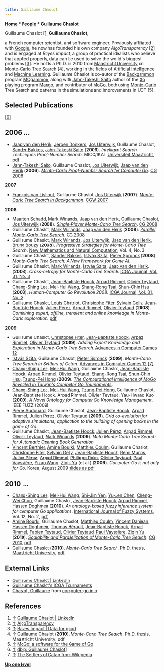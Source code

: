 ```yaml
---
title: Guillaume Chaslot
---
```

**[Home](Home "Home") * [People](People "People") * Guillaume Chaslot**

[](https://www.linkedin.com/pub/guillaume-chaslot/82/4b9/677) Guillaume Chaslot <a id="cite-note-1" href="#cite-ref-1">[1]</a>
**Guillaume Chaslot**,

a French computer scientist, and software engineer. Previously affiliated with [Google](index.php?title=Google&action=edit&redlink=1 "Google (page does not exist)"), he now has founded his own company *AlgoTransparency* <a id="cite-note-2" href="#cite-ref-2">[2]</a> and is engaged at *Bayes impact*, a group of practical idealists who believe that applied properly, data can be used to solve the world's biggest problems <a id="cite-note-3" href="#cite-ref-3">[3]</a>.
He holds a Ph.D. in 2010 from [Maastricht University](Maastricht_University "Maastricht University") on [Monte-Carlo Tree Search](Monte-Carlo_Tree_Search "Monte-Carlo Tree Search") <a id="cite-note-4" href="#cite-ref-4">[4]</a>, working in the fields of [Artificial Intelligence](Artificial_Intelligence "Artificial Intelligence") and [Machine Learning](Learning "Learning"). Guillaume Chaslot is co-autor of the [Backgammon](Backgammon "Backgammon") program [MCgammon](https://www.game-ai-forum.org/icga-tournaments/program.php?id=506), along with [Jahn-Takeshi Saito](Jahn-Takeshi_Saito "Jahn-Takeshi Saito") author of the [Go](Go "Go") playing program [Mango](https://www.game-ai-forum.org/icga-tournaments/program.php?id=4), and contributor of [MoGo](https://www.game-ai-forum.org/icga-tournaments/program.php?id=515), both using [Monte-Carlo Tree Search](Monte-Carlo_Tree_Search "Monte-Carlo Tree Search") and patterns in the simulations and improvements in [UCT](UCT "UCT") <a id="cite-note-5" href="#cite-ref-5">[5]</a>.

## Selected Publications

<a id="cite-note-6" href="#cite-ref-6">[6]</a>

## 2006 ...

- [Jaap van den Herik](Jaap_van_den_Herik "Jaap van den Herik"), [Jeroen Donkers](Jeroen_Donkers "Jeroen Donkers"), [Jos Uiterwijk](Jos_Uiterwijk "Jos Uiterwijk"), Guillaume Chaslot, [Sander Bakkes](index.php?title=Sander_Bakkes&action=edit&redlink=1 "Sander Bakkes (page does not exist)"), [Jahn-Takeshi Saito](Jahn-Takeshi_Saito "Jahn-Takeshi Saito") (**2006**). *Intelligent Search Techniques Proof-Number Search*. MICC/IKAT [Universiteit Maastricht](Maastricht_University "Maastricht University"), [pdf](http://www.fdaw.unimaas.nl/education/4.2ZT/sheets/IST_pn_search.pdf)
- [Jahn-Takeshi Saito](Jahn-Takeshi_Saito "Jahn-Takeshi Saito"), Guillaume Chaslot, [Jos Uiterwijk](Jos_Uiterwijk "Jos Uiterwijk"), [Jaap van den Herik](Jaap_van_den_Herik "Jaap van den Herik") (**2006**). *[Monte-Carlo Proof-Number Search for Computer Go](http://link.springer.com/chapter/10.1007/978-3-540-75538-8_5)*. [CG 2006](CG_2006 "CG 2006")

**2007**

- [François van Lishout](index.php?title=Fran%C3%A7ois_van_Lishout&action=edit&redlink=1 "François van Lishout (page does not exist)"), Guillaume Chaslot, [Jos Uiterwijk](Jos_Uiterwijk "Jos Uiterwijk") (**2007**). *[Monte-Carlo Tree Search in Backgammon](https://www.researchgate.net/publication/228378473_Monte-Carlo_tree_search_in_backgammon)*. [CGW 2007](CGW_2007 "CGW 2007")

**2008**

- [Maarten Schadd](index.php?title=Maarten_Schadd&action=edit&redlink=1 "Maarten Schadd (page does not exist)"), [Mark Winands](Mark_Winands "Mark Winands"), [Jaap van den Herik](Jaap_van_den_Herik "Jaap van den Herik"), Guillaume Chaslot, [Jos Uiterwijk](Jos_Uiterwijk "Jos Uiterwijk") (**2008**). *[Single-Player Monte-Carlo Tree Search](http://link.springer.com/chapter/10.1007/978-3-540-87608-3_1)*. [CG 2008](CG_2008 "CG 2008")
- Guillaume Chaslot, [Mark Winands](Mark_Winands "Mark Winands"), [Jaap van den Herik](Jaap_van_den_Herik "Jaap van den Herik") (**2008**). *[Parallel Monte-Carlo Tree Search](http://link.springer.com/chapter/10.1007/978-3-540-87608-3_6)*. [CG 2008](CG_2008 "CG 2008")
- Guillaume Chaslot, [Mark Winands](Mark_Winands "Mark Winands"), [Jos Uiterwijk](Jos_Uiterwijk "Jos Uiterwijk"), [Jaap van den Herik](Jaap_van_den_Herik "Jaap van den Herik"), [Bruno Bouzy](Bruno_Bouzy "Bruno Bouzy") (**2008**). *Progressive Strategies for Monte-Carlo Tree Search*. [New Mathematics and Natural Computation](http://www.worldscinet.com/nmnc/nmnc.shtml), Vol. 4, No. 3
- Guillaume Chaslot, [Sander Bakkes](index.php?title=Sander_Bakkes&action=edit&redlink=1 "Sander Bakkes (page does not exist)"), [István Szita](Istv%C3%A1n_Szita "István Szita"), [Pieter Spronck](Pieter_Spronck "Pieter Spronck") (**2008**). *Monte-Carlo Tree Search: A New Framework for Game AI*.
- Guillaume Chaslot, [Mark Winands](Mark_Winands "Mark Winands"), [István Szita](Istv%C3%A1n_Szita "István Szita"), [Jaap van den Herik](Jaap_van_den_Herik "Jaap van den Herik"). (**2008**). *Cross-entropy for Monte-Carlo Tree Search*. [ICGA Journal, Vol. 31, No. 3](ICGA_Journal#31_3 "ICGA Journal")
- Guillaume Chaslot, [Jean-Baptiste Hoock](Jean-Baptiste_Hoock "Jean-Baptiste Hoock"), [Arpad Rimmel](index.php?title=Arpad_Rimmel&action=edit&redlink=1 "Arpad Rimmel (page does not exist)"), [Olivier Teytaud](Olivier_Teytaud "Olivier Teytaud"), [Chang-Shing Lee](Chang-Shing_Lee "Chang-Shing Lee"), [Mei-Hui Wang](Mei-Hui_Wang "Mei-Hui Wang"), [Shang-Rong Tsai](index.php?title=Shang-Rong_Tsai&action=edit&redlink=1 "Shang-Rong Tsai (page does not exist)"), [Shun-Chin Hsu](Shun-Chin_Hsu "Shun-Chin Hsu") (**2008**). *Human-Computer Go Revolution 2008*. [ICGA Journal, Vol. 31, No. 3](ICGA_Journal#31_3 "ICGA Journal")
- Guillaume Chaslot, [Louis Chatriot](index.php?title=Louis_Chatriot&action=edit&redlink=1 "Louis Chatriot (page does not exist)"), [Christophe Fiter](index.php?title=Christophe_Fiter&action=edit&redlink=1 "Christophe Fiter (page does not exist)"), [Sylvain Gelly](Sylvain_Gelly "Sylvain Gelly"), [Jean-Baptiste Hoock](Jean-Baptiste_Hoock "Jean-Baptiste Hoock"), [Julien Pérez](index.php?title=Julien_P%C3%A9rez&action=edit&redlink=1 "Julien Pérez (page does not exist)"), [Arpad Rimmel](index.php?title=Arpad_Rimmel&action=edit&redlink=1 "Arpad Rimmel (page does not exist)"), [Olivier Teytaud](Olivier_Teytaud "Olivier Teytaud") (**2008**). *Combining expert, offline, transient and online knowledge in Monte-Carlo exploration*. [pdf](http://www.lri.fr/~teytaud/eg.pdf)

**2009**

- Guillaume Chaslot, [Christophe Fiter](index.php?title=Christophe_Fiter&action=edit&redlink=1 "Christophe Fiter (page does not exist)"), [Jean-Baptiste Hoock](Jean-Baptiste_Hoock "Jean-Baptiste Hoock"), [Arpad Rimmel](index.php?title=Arpad_Rimmel&action=edit&redlink=1 "Arpad Rimmel (page does not exist)"), [Olivier Teytaud](Olivier_Teytaud "Olivier Teytaud") (**2009**). *Adding Expert Knowledge and Exploration in Monte-Carlo Tree Search*. [Advances in Computer Games 12](Advances_in_Computer_Games_12 "Advances in Computer Games 12")
- [István Szita](Istv%C3%A1n_Szita "István Szita"), Guillaume Chaslot, [Pieter Spronck](Pieter_Spronck "Pieter Spronck") (**2009**). *Monte-Carlo Tree Search in Settlers of Catan*. [Advances in Computer Games 12](Advances_in_Computer_Games_12 "Advances in Computer Games 12") <a id="cite-note-7" href="#cite-ref-7">[7]</a>
- [Chang-Shing Lee](Chang-Shing_Lee "Chang-Shing Lee"), [Mei-Hui Wang](Mei-Hui_Wang "Mei-Hui Wang"), Guillaume Chaslot, [Jean-Baptiste Hoock](Jean-Baptiste_Hoock "Jean-Baptiste Hoock"), [Arpad Rimmel](index.php?title=Arpad_Rimmel&action=edit&redlink=1 "Arpad Rimmel (page does not exist)"), [Olivier Teytaud](Olivier_Teytaud "Olivier Teytaud"), [Shang-Rong Tsai](index.php?title=Shang-Rong_Tsai&action=edit&redlink=1 "Shang-Rong Tsai (page does not exist)"), [Shun-Chin Hsu](Shun-Chin_Hsu "Shun-Chin Hsu"), [Tzung-Pei Hong](index.php?title=Tzung-Pei_Hong&action=edit&redlink=1 "Tzung-Pei Hong (page does not exist)") (**2009**). *[The Computational Intelligence of MoGo Revealed in Taiwan's Computer Go Tournaments](http://hal.inria.fr/inria-00369786/)*.
- [Chang-Shing Lee](Chang-Shing_Lee "Chang-Shing Lee"), [Mei-Hui Wang](Mei-Hui_Wang "Mei-Hui Wang"), [Tzung-Pei Hong](index.php?title=Tzung-Pei_Hong&action=edit&redlink=1 "Tzung-Pei Hong (page does not exist)"), Guillaume Chaslot, [Jean-Baptiste Hoock](Jean-Baptiste_Hoock "Jean-Baptiste Hoock"), [Arpad Rimmel](index.php?title=Arpad_Rimmel&action=edit&redlink=1 "Arpad Rimmel (page does not exist)"), [Olivier Teytaud](Olivier_Teytaud "Olivier Teytaud"), [Yau-Hwang Kuo](index.php?title=Yau-Hwang_Kuo&action=edit&redlink=1 "Yau-Hwang Kuo (page does not exist)") (**2009**). *A Novel Ontology for Computer Go Knowledge Management*. IEEE FUZZ (2009)
- [Pierre Audouard](http://gobase.org/information/players/?pp=Pierre%20Audouard), Guillaume Chaslot, [Jean-Baptiste Hoock](Jean-Baptiste_Hoock "Jean-Baptiste Hoock"), [Arpad Rimmel](index.php?title=Arpad_Rimmel&action=edit&redlink=1 "Arpad Rimmel (page does not exist)"), [Julien Pérez](index.php?title=Julien_P%C3%A9rez&action=edit&redlink=1 "Julien Pérez (page does not exist)"), [Olivier Teytaud](Olivier_Teytaud "Olivier Teytaud") (**2009**). *Grid co-evolution for adaptive simulations; application to the building of opening books in the game of Go*.
- Guillaume Chaslot, [Jean-Baptiste Hoock](Jean-Baptiste_Hoock "Jean-Baptiste Hoock"), [Julien Pérez](index.php?title=Julien_P%C3%A9rez&action=edit&redlink=1 "Julien Pérez (page does not exist)"), [Arpad Rimmel](index.php?title=Arpad_Rimmel&action=edit&redlink=1 "Arpad Rimmel (page does not exist)"), [Olivier Teytaud](Olivier_Teytaud "Olivier Teytaud"), [Mark Winands](Mark_Winands "Mark Winands") (**2009**). *Meta Monte-Carlo Tree Search for Automatic Opening Book Generation*.
- [Vincent Berthier](index.php?title=Vincent_Berthier&action=edit&redlink=1 "Vincent Berthier (page does not exist)"), [Amine Bourki](index.php?title=Amine_Bourki&action=edit&redlink=1 "Amine Bourki (page does not exist)"), [Matthieu Coulm](index.php?title=Matthieu_Coulm&action=edit&redlink=1 "Matthieu Coulm (page does not exist)"), Guillaume Chaslot, [Christophe Fiter](index.php?title=Christophe_Fiter&action=edit&redlink=1 "Christophe Fiter (page does not exist)"), [Sylvain Gelly](Sylvain_Gelly "Sylvain Gelly"), [Jean-Baptiste Hoock](Jean-Baptiste_Hoock "Jean-Baptiste Hoock"), [Rémi Munos](R%C3%A9mi_Munos "Rémi Munos"), [Julien Pérez](index.php?title=Julien_P%C3%A9rez&action=edit&redlink=1 "Julien Pérez (page does not exist)"), [Arpad Rimmel](index.php?title=Arpad_Rimmel&action=edit&redlink=1 "Arpad Rimmel (page does not exist)"), [Philippe Rolet](index.php?title=Philippe_Rolet&action=edit&redlink=1 "Philippe Rolet (page does not exist)"), [Olivier Teytaud](Olivier_Teytaud "Olivier Teytaud"), [Paul Vayssière](index.php?title=Paul_Vayssi%C3%A8re&action=edit&redlink=1 "Paul Vayssière (page does not exist)"), [Yizao Wang](Yizao_Wang "Yizao Wang"), [Ziqin Yu](index.php?title=Ziqin_Yu&action=edit&redlink=1 "Ziqin Yu (page does not exist)") (et al.) (**2009**). *Computer-Go is not only for Go*. Korea, August 2009 [slides as pdf](http://www.lri.fr/~teytaud/korea.pdf)

## 2010 ...

- [Chang-Shing Lee](Chang-Shing_Lee "Chang-Shing Lee"), [Mei-Hui Wang](Mei-Hui_Wang "Mei-Hui Wang"), [Shi-Jim Yen](Shi-Jim_Yen "Shi-Jim Yen"), [Yu-Jen Chen](index.php?title=Yu-Jen_Chen&action=edit&redlink=1 "Yu-Jen Chen (page does not exist)"), [Cheng-Wei Chou](Cheng-Wei_Chou "Cheng-Wei Chou"), Guillaume Chaslot, [Jean-Baptiste Hoock](Jean-Baptiste_Hoock "Jean-Baptiste Hoock"), [Arpad Rimmel](index.php?title=Arpad_Rimmel&action=edit&redlink=1 "Arpad Rimmel (page does not exist)"), [Hassen Doghmen](index.php?title=Hassen_Doghmen&action=edit&redlink=1 "Hassen Doghmen (page does not exist)") (**2010**). *An ontology-based fuzzy inference system for computer Go applications*. [International Journal of Fuzzy Systems](http://www.ijfs.org.tw/), Vol. 12, No. 2, [pdf](https://www.researchgate.net/profile/Cheng_Wei_Chou/publication/265231387_An_Ontology-based_Fuzzy_Inference_System_for_Computer_Go_Applications/links/5498343f0cf2c5a7e342a903.pdf)
- [Amine Bourki](index.php?title=Amine_Bourki&action=edit&redlink=1 "Amine Bourki (page does not exist)"), Guillaume Chaslot, [Matthieu Coulm](index.php?title=Matthieu_Coulm&action=edit&redlink=1 "Matthieu Coulm (page does not exist)"), [Vincent Danjean](index.php?title=Vincent_Danjean&action=edit&redlink=1 "Vincent Danjean (page does not exist)"), [Hassen Doghmen](index.php?title=Hassen_Doghmen&action=edit&redlink=1 "Hassen Doghmen (page does not exist)"), [Thomas Hérault](index.php?title=Thomas_H%C3%A9rault&action=edit&redlink=1 "Thomas Hérault (page does not exist)"), [Jean-Baptiste Hoock](Jean-Baptiste_Hoock "Jean-Baptiste Hoock"), [Arpad Rimmel](index.php?title=Arpad_Rimmel&action=edit&redlink=1 "Arpad Rimmel (page does not exist)"), [Fabien Teytaud](Fabien_Teytaud "Fabien Teytaud"), [Olivier Teytaud](Olivier_Teytaud "Olivier Teytaud"), [Paul Vayssière](index.php?title=Paul_Vayssi%C3%A8re&action=edit&redlink=1 "Paul Vayssière (page does not exist)"), [Ziqin Yu](index.php?title=Ziqin_Yu&action=edit&redlink=1 "Ziqin Yu (page does not exist)") (**2010**). *[Scalability and Parallelization of Monte-Carlo Tree Search](http://hal.inria.fr/inria-00512854/en/)*. [CG 2010](CG_2010 "CG 2010"), [pdf](http://hal.inria.fr/docs/00/51/28/54/PDF/newcluster.pdf)
- Guillaume Chaslot (**2010**). *Monte-Carlo Tree Search*. Ph.D. thesis, [Maastricht University](Maastricht_University "Maastricht University"), [pdf](https://project.dke.maastrichtuniversity.nl/games/files/phd/Chaslot_thesis.pdf)

## External Links

- [Guillaume Chaslot | LinkedIn](https://www.linkedin.com/pub/guillaume-chaslot/82/4b9/677)
- [Guillaume Chaslot's ICGA Tournaments](https://www.game-ai-forum.org/icga-tournaments/person.php?id=6)
- [Chaslot, Guillaume](http://www.computer-go.info/db/operson.php?a=Chaslot%2C+Guillaume) from [computer-go.info](http://www.computer-go.info/)

## References

1. <a id="cite-ref-1" href="#cite-note-1">↑</a> [Guillaume Chaslot | LinkedIn](https://www.linkedin.com/pub/guillaume-chaslot/82/4b9/677)
1. <a id="cite-ref-2" href="#cite-note-2">↑</a> [AlgoTransparency](https://algotransparency.org/en/demarche.html?candidat=Jean%20Luc%20Melenchon&file=ytrecos-presidentielle-2017-06-10)
1. <a id="cite-ref-3" href="#cite-note-3">↑</a> [Bayes Impact | Data for good](https://www.bayesimpact.org/)
1. <a id="cite-ref-4" href="#cite-note-4">↑</a> Guillaume Chaslot (**2010**). *Monte-Carlo Tree Search*. Ph.D. thesis, [Maastricht University](Maastricht_University "Maastricht University"), [pdf](https://project.dke.maastrichtuniversity.nl/games/files/phd/Chaslot_thesis.pdf)
1. <a id="cite-ref-5" href="#cite-note-5">↑</a> [MoGo: a software for the Game of Go](http://www.lri.fr/~teytaud/mogo.html)
1. <a id="cite-ref-6" href="#cite-note-6">↑</a> [dblp: Guillaume Chaslot](https://dblp.uni-trier.de/pers/hd/c/Chaslot:Guillaume)\]
1. <a id="cite-ref-7" href="#cite-note-7">↑</a> [The Settlers of Catan from Wikipedia](https://en.wikipedia.org/wiki/The_Settlers_of_Catan)

**[Up one level](People "People")**

